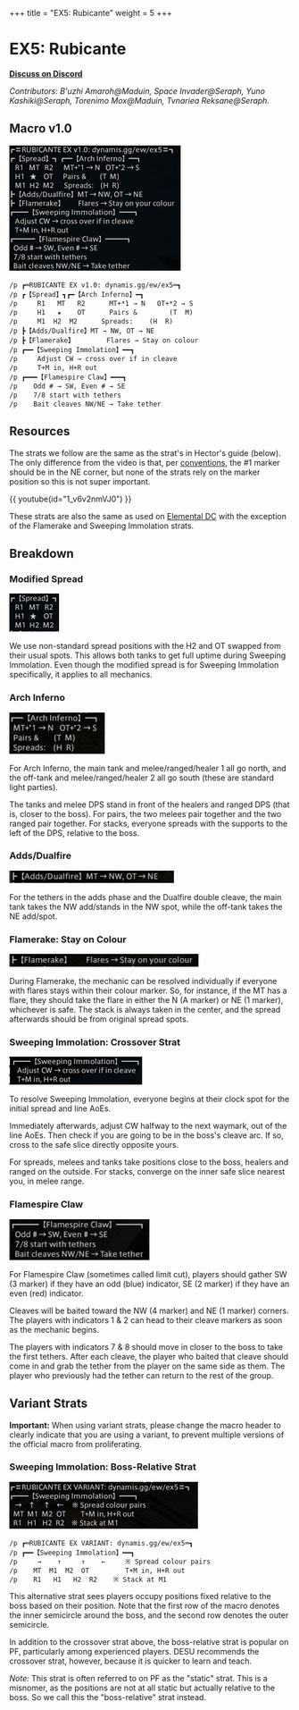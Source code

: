 +++
title = "EX5: Rubicante"
weight = 5
+++
# EX5: Rubicante

[**Discuss on
Discord**](https://discord.com/channels/1037850893468569690/1049864902220730449)

*Contributors:
B'uzhi Amaroh@Maduin,
Space Invader@Seraph,
Yuno Kashiki@Seraph,
Torenimo Mox@Maduin,
Tvnariea Reksane@Seraph.*

## Macro v1.0

![](macro.png)

```
/p ┏═RUBICANTE EX v1.0: dynamis.gg/ew/ex5═┓
/p ┏【Spread】┓┏━【Arch Inferno】━┓
/p     R1   MT   R2      MT+*1 → N   OT+*2 → S
/p     H1   ★    OT      Pairs &        (T  M)
/p     M1  H2  M2      Spreads:    (H  R)
/p ┣【Adds/Dualfire】MT → NW, OT → NE
/p ┣【Flamerake】        Flares → Stay on colour
/p ┏━━【Sweeping Immolation】━━┓
/p     Adjust CW → cross over if in cleave
/p     T+M in, H+R out
/p ┏━━━【Flamespire Claw】━━━┓
/p    Odd # → SW, Even # → SE
/p    7/8 start with tethers
/p    Bait cleaves NW/NE → Take tether
```

## Resources

The strats we follow are the same as the strat's in Hector's guide (below).
The only difference from the video is that, per [conventions](/conventions#markers), the #1 marker should be in the NE corner, but none of the strats rely on the marker position so this is not super important.

{{ youtube(id="1_v6v2nmVJ0") }}

These strats are also the same as used on [Elemental DC](https://tuufless.github.io/FFXIV-Elemental-Raid-Macros/6.0_endwalker/extreme_trials/rubicante/) with the exception of the Flamerake and Sweeping Immolation strats.

## Breakdown

### Modified Spread

![](spread.png)

We use non-standard spread positions with the H2 and OT swapped from their usual spots.
This allows both tanks to get full uptime during Sweeping Immolation.
Even though the modified spread is for Sweeping Immolation specifically, it applies to all mechanics.

### Arch Inferno

![](arch-inferno.png)

For Arch Inferno, the main tank and melee/ranged/healer 1 all go north, and the off-tank and melee/ranged/healer 2 all go south (these are standard light parties).

The tanks and melee DPS stand in front of the healers and ranged DPS (that is, closer to the boss).
For pairs, the two melees pair together and the two ranged pair together.
For stacks, everyone spreads with the supports to the left of the DPS, relative to the boss.

### Adds/Dualfire

![](tanks.png)

For the tethers in the adds phase and the Dualfire double cleave, the main tank takes the NW add/stands in the NW spot, while the off-tank takes the NE add/spot.

### Flamerake: Stay on Colour

![](flamerake.png)

During Flamerake, the mechanic can be resolved individually if everyone with flares stays within their colour marker.
So, for instance, if the MT has a flare, they should take the flare in either the N (A marker) or NE (1 marker), whichever is safe.
The stack is always taken in the center, and the spread afterwards should be from original spread spots.

### Sweeping Immolation: Crossover Strat

![](sweeping-immolation.png)

To resolve Sweeping Immolation, everyone begins at their clock spot for the initial spread and line AoEs.

Immediately afterwards, adjust CW halfway to the next waymark, out of the line AoEs.
Then check if you are going to be in the boss's cleave arc.
If so, cross to the safe slice directly opposite yours.

For spreads, melees and tanks take positions close to the boss, healers and ranged on the outside.
For stacks, converge on the inner safe slice nearest you, in melee range.

### Flamespire Claw

![](flamespire.png)

For Flamespire Claw (sometimes called limit cut), players should gather SW (3 marker) if they have an odd (blue) indicator, SE (2 marker) if they have an even (red) indicator.

Cleaves will be baited toward the NW (4 marker) and NE (1 marker) corners.
The players with indicators 1 & 2 can head to their cleave markers as soon as the mechanic begins.

The players with indicators 7 & 8 should move in closer to the boss to take the first tethers.
After each cleave, the player who baited that cleave should come in and grab the tether from the player on the same side as them.
The player who previously had the tether can return to the rest of the group.

## Variant Strats

**Important:** When using variant strats, please change the macro header to clearly indicate that you are using a variant, to prevent multiple versions of the official macro from proliferating.

### Sweeping Immolation: Boss-Relative Strat

![](sweeping-variant.png)

```
/p ┏═RUBICANTE EX VARIANT: dynamis.gg/ew/ex5═┓
/p ┏━━【Sweeping Immolation】━━┓
/p     →    ↑     ↑    ←     ※ Spread colour pairs
/p    MT  M1  M2  OT         T+M in, H+R out
/p    R1   H1   H2  R2    ※ Stack at M1
```

This alternative strat sees players occupy positions fixed relative to the boss based on their position.
Note that the first row of the macro denotes the inner semicircle around the boss,
and the second row denotes the outer semicircle.

In addition to the crossover strat above, the boss-relative strat is popular on PF, particularly among experienced players.
DESU recommends the crossover strat, however, because it is quicker to learn and teach.

*Note:* This strat is often referred to on PF as the "static" strat.
This is a misnomer, as the positions are not at all static but actually relative to the boss.
So we call this the "boss-relative" strat instead.
